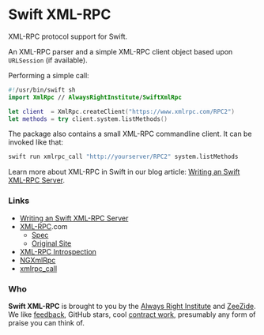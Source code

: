 # Swift XML-RPC

XML-RPC protocol support for Swift.

An XML-RPC parser and a simple XML-RPC client object based upon `URLSession`
(if available).

Performing a simple call:
```swift
#!/usr/bin/swift sh
import XmlRpc // AlwaysRightInstitute/SwiftXmlRpc

let client  = XmlRpc.createClient("https://www.xmlrpc.com/RPC2")
let methods = try client.system.listMethods()
```

The package also contains a small XML-RPC commandline client.
It can be invoked like that:
```bash
swift run xmlrpc_call "http://yourserver/RPC2" system.listMethods
```

Learn more about XML-RPC in Swift in our blog article:
[Writing an Swift XML-RPC Server](https://www.alwaysrightinstitute.com/macro-xmlrpc/).


### Links

- [Writing an Swift XML-RPC Server](https://www.alwaysrightinstitute.com/macro-xmlrpc/)
- [XML-RPC](http://xmlrpc.com).com
  - [Spec](http://xmlrpc.com/spec.md)
  - [Original Site](http://1998.xmlrpc.com)
- [XML-RPC Introspection](http://xmlrpc-c.sourceforge.net/introspection.html)
- [NGXmlRpc](http://svn.opengroupware.org/SOPE/trunk/sope-appserver/NGXmlRpc/)
- [xmlrpc_call](http://svn.opengroupware.org/SOPE/trunk/xmlrpc_call/)

### Who

**Swift XML-RPC** is brought to you by
the
[Always Right Institute](http://www.alwaysrightinstitute.com)
and
[ZeeZide](http://zeezide.de).
We like 
[feedback](https://twitter.com/ar_institute), 
GitHub stars, 
cool [contract work](http://zeezide.com/en/services/services.html),
presumably any form of praise you can think of.
